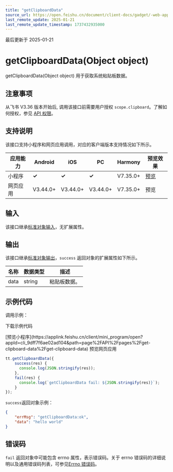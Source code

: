 ```yaml
---
title: "getClipboardData"
source_url: https://open.feishu.cn/document/client-docs/gadget/-web-app-api/device/clipboard/getclipboarddata
last_remote_update: 2025-01-21
last_remote_update_timestamp: 1737432935000
---
```

最后更新于 2025-01-21

# getClipboardData(Object object)

getClipboardData(Object object) 用于获取系统粘贴板数据。

## 注意事项

从飞书 V3.36 版本开始后, 调用该接口前需要用户授权 `scope.clipboard`。了解如何授权，参见 [API 权限](https://open.feishu.cn/document/uYjL24iN/uITMuITMuITM)。

## 支持说明

该接口支持小程序和网页应用调用，对应的客户端版本支持情况如下所示。

应用能力 | Android | iOS | PC | Harmony | 预览效果
--- | --- | --- | --- | --- | ---
小程序 | **✓** | **✓** | **✓** | V7.35.0+ | [预览](https://applink.feishu.cn/client/mini_program/open?appId=cli_9dff7f6ae02ad104&path=page%2FAPI%2Fpages%2Fget-clipboard-data%2Fget-clipboard-data)
网页应用 | V3.44.0+ | V3.44.0+ | V3.44.0+ | V7.35.0+ | 预览

## 输入

该接口继承[标准对象输入](https://open.feishu.cn/document/uYjL24iN/ukzNy4SO3IjL5cjM)，无扩展属性。

## 输出

该接口继承[标准对象输出](https://open.feishu.cn/document/uYjL24iN/ukzNy4SO3IjL5cjM#8c92acb8)，`success` 返回对象的扩展属性如下所示。

名称 | 数据类型 | 描述
--- | --- | ---
data | string | 粘贴板数据。

## 示例代码

调用示例：

<md-download-code href="https://open.feishu.cn/document/uYjL24iN/uYDM04iNwQjL2ADN" mobileDisplay="none">下载示例代码</md-download-code>

<div style="display: flex">
          [预览小程序](https://applink.feishu.cn/client/mini_program/open?appId=cli_9dff7f6ae02ad104&path=page%2FAPI%2Fpages%2Fget-clipboard-data%2Fget-clipboard-data)
          预览网页应用

</div> 

```js
tt.getClipboardData({ 
    success(res) {
      console.log(JSON.stringify(res));
    },
    fail(res) {
      console.log(`getClipboardData fail: ${JSON.stringify(res)}`);
    }
});
```

`success`返回对象示例：
```json
{
    "errMsg": "getClipboardData:ok",
    "data": "hello world"
}
```

## 错误码

`fail` 返回对象中可能包含 errno 属性，表示错误码。关于 errno 错误码的详细说明以及通用错误码列表，可参见[Errno 错误码](https://open.feishu.cn/document/uYjL24iN/uAjMuAjMuAjM/errno)。

